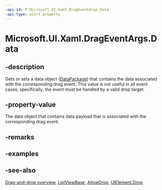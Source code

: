 ```yaml
---
-api-id: P:Microsoft.UI.Xaml.DragEventArgs.Data
-api-type: winrt property
---
```


<!-- Property syntax
public Windows.ApplicationModel.DataTransfer.DataPackage Data { get;  set; }
-->

# Microsoft.UI.Xaml.DragEventArgs.Data

## -description
Gets or sets a data object ([DataPackage](/uwp/api/windows.applicationmodel.datatransfer.datapackage)) that contains the data associated with the corresponding drag event. This value is not useful in all event cases; specifically, the event must be handled by a valid drop target.

## -property-value
The data object that contains data payload that is associated with the corresponding drag event.

## -remarks

## -examples

## -see-also
[Drag-and-drop overview](/windows/uwp/design/input/drag-and-drop), [ListViewBase](../microsoft.ui.xaml.controls/listviewbase.md), [AllowDrop](uielement_allowdrop.md), [UIElement.Drop](uielement_drop.md)
